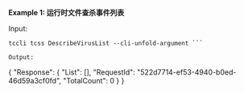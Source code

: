 **Example 1: 运行时文件查杀事件列表**



Input: 

```
tccli tcss DescribeVirusList --cli-unfold-argument ```

Output: 
```
{
    "Response": {
        "List": [],
        "RequestId": "522d7714-ef53-4940-b0ed-46d59a3cf0fd",
        "TotalCount": 0
    }
}
```

